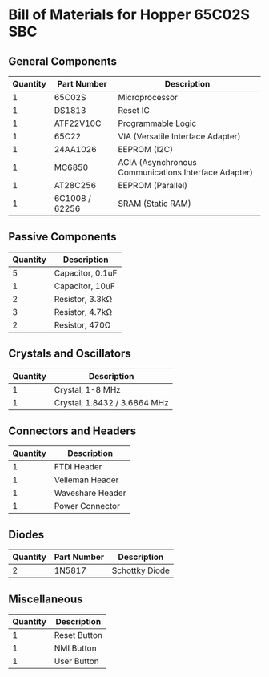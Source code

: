 # Bill of Materials for Hopper 65C02S SBC

## General Components

| Quantity | Part Number      | Description                                |
|----------|------------------|--------------------------------------------|
| 1        | 65C02S           | Microprocessor                             |
| 1        | DS1813           | Reset IC                                   |
| 1        | ATF22V10C        | Programmable Logic                         |
| 1        | 65C22            | VIA (Versatile Interface Adapter)          |
| 1        | 24AA1026         | EEPROM (I2C)                               |
| 1        | MC6850           | ACIA (Asynchronous Communications Interface Adapter) |
| 1        | AT28C256         | EEPROM (Parallel)                          |
| 1        | 6C1008 / 62256   | SRAM (Static RAM)                          |

## Passive Components

| Quantity | Description          |
|----------|----------------------|
| 5        | Capacitor, 0.1uF     |
| 1        | Capacitor, 10uF      |
| 2        | Resistor, 3.3kΩ      |
| 3        | Resistor, 4.7kΩ      |
| 2        | Resistor, 470Ω       |

## Crystals and Oscillators

| Quantity | Description                    |
|----------|--------------------------------|
| 1        | Crystal, 1-8 MHz               |
| 1        | Crystal, 1.8432 / 3.6864 MHz   |

## Connectors and Headers

| Quantity | Description       |
|----------|-------------------|
| 1        | FTDI Header       |
| 1        | Velleman Header   |
| 1        | Waveshare Header  |
| 1        | Power Connector   |

## Diodes

| Quantity | Part Number | Description       |
|----------|-------------|-------------------|
| 2        | 1N5817      | Schottky Diode    |

## Miscellaneous

| Quantity | Description    |
|----------|----------------|
| 1        | Reset Button   |
| 1        | NMI Button     |
| 1        | User Button    |